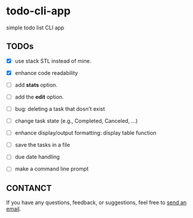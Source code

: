 # todo-cli-app

simple todo list CLI app


## TODOs

- [X] use stack STL instead of mine.
- [X] enhance code readability
- [ ] add **stats** option.
- [ ] add the **edit** option.
- [ ] bug: deleting a task that dosn't exist
- [ ] change task state (e.g., Completed, Canceled, ...)
- [ ] enhance display/output formatting: display table function
- [ ] save the tasks in a file
- [ ] due date handling
- [ ] make a command line prompt


## CONTANCT

If you have any questions, feedback, or suggestions, feel free to [send an email](mailto:karimelkhanoufi22@gmail.com).

